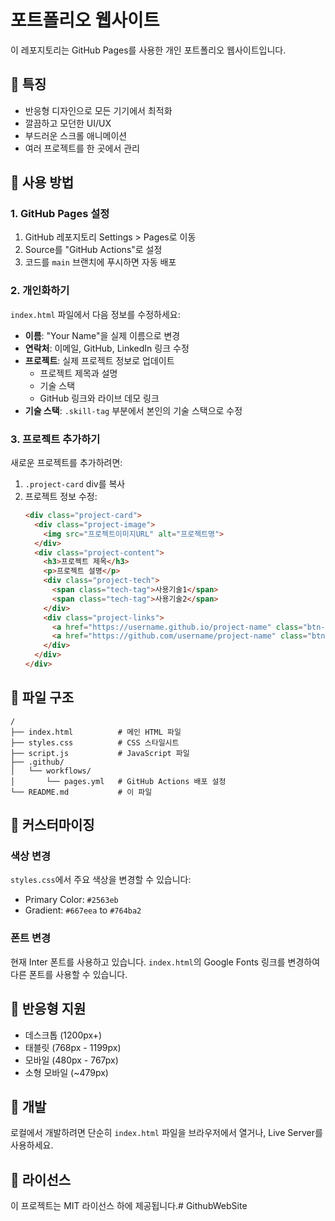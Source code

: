 # 포트폴리오 웹사이트

이 레포지토리는 GitHub Pages를 사용한 개인 포트폴리오 웹사이트입니다.

## 🌟 특징

- 반응형 디자인으로 모든 기기에서 최적화
- 깔끔하고 모던한 UI/UX
- 부드러운 스크롤 애니메이션
- 여러 프로젝트를 한 곳에서 관리

## 🚀 사용 방법

### 1. GitHub Pages 설정

1. GitHub 레포지토리 Settings > Pages로 이동
2. Source를 "GitHub Actions"로 설정
3. 코드를 `main` 브랜치에 푸시하면 자동 배포

### 2. 개인화하기

`index.html` 파일에서 다음 정보를 수정하세요:

- **이름**: "Your Name"을 실제 이름으로 변경
- **연락처**: 이메일, GitHub, LinkedIn 링크 수정
- **프로젝트**: 실제 프로젝트 정보로 업데이트
  - 프로젝트 제목과 설명
  - 기술 스택
  - GitHub 링크와 라이브 데모 링크
- **기술 스택**: `.skill-tag` 부분에서 본인의 기술 스택으로 수정

### 3. 프로젝트 추가하기

새로운 프로젝트를 추가하려면:

1. `.project-card` div를 복사
2. 프로젝트 정보 수정:
   ```html
   <div class="project-card">
     <div class="project-image">
       <img src="프로젝트이미지URL" alt="프로젝트명">
     </div>
     <div class="project-content">
       <h3>프로젝트 제목</h3>
       <p>프로젝트 설명</p>
       <div class="project-tech">
         <span class="tech-tag">사용기술1</span>
         <span class="tech-tag">사용기술2</span>
       </div>
       <div class="project-links">
         <a href="https://username.github.io/project-name" class="btn-link" target="_blank">라이브 데모</a>
         <a href="https://github.com/username/project-name" class="btn-link" target="_blank">GitHub</a>
       </div>
     </div>
   </div>
   ```

## 📁 파일 구조

```
/
├── index.html          # 메인 HTML 파일
├── styles.css          # CSS 스타일시트
├── script.js           # JavaScript 파일
├── .github/
│   └── workflows/
│       └── pages.yml   # GitHub Actions 배포 설정
└── README.md           # 이 파일
```

## 🎨 커스터마이징

### 색상 변경
`styles.css`에서 주요 색상을 변경할 수 있습니다:
- Primary Color: `#2563eb` 
- Gradient: `#667eea` to `#764ba2`

### 폰트 변경
현재 Inter 폰트를 사용하고 있습니다. `index.html`의 Google Fonts 링크를 변경하여 다른 폰트를 사용할 수 있습니다.

## 📱 반응형 지원

- 데스크톱 (1200px+)
- 태블릿 (768px - 1199px)  
- 모바일 (480px - 767px)
- 소형 모바일 (~479px)

## 🔧 개발

로컬에서 개발하려면 단순히 `index.html` 파일을 브라우저에서 열거나, Live Server를 사용하세요.

## 📄 라이선스

이 프로젝트는 MIT 라이선스 하에 제공됩니다.# GithubWebSite
